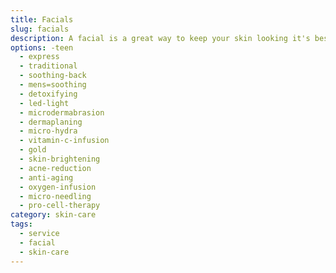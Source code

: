 ```yaml
---
title: Facials
slug: facials
description: A facial is a great way to keep your skin looking it's best. We offer a variety of facials to suit your needs. We also offer a variety of add-ons to enhance your facial experience.
options: -teen
  - express
  - traditional
  - soothing-back
  - mens=soothing
  - detoxifying
  - led-light
  - microdermabrasion
  - dermaplaning
  - micro-hydra
  - vitamin-c-infusion
  - gold
  - skin-brightening
  - acne-reduction
  - anti-aging
  - oxygen-infusion
  - micro-needling
  - pro-cell-therapy
category: skin-care
tags:
  - service
  - facial
  - skin-care
---
```

